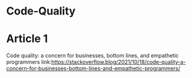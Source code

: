 # Code-Quality
# Article 1
Code quality: a concern for businesses, bottom lines, and empathetic programmers
link:https://stackoverflow.blog/2021/10/18/code-quality-a-concern-for-businesses-bottom-lines-and-empathetic-programmers/
